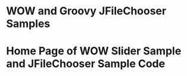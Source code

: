 # WOW and Groovy JFileChooser Samples

Home Page of WOW Slider Sample and JFileChooser Sample Code
=======
